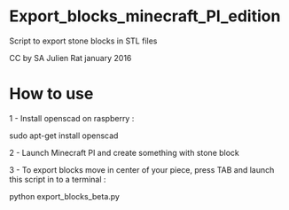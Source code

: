 # Export_blocks_minecraft_PI_edition
Script to export stone blocks in STL files

CC by SA Julien Rat january 2016

# How to use

1 - Install openscad on raspberry : 

sudo apt-get install openscad

2 - Launch Minecraft PI and create something with stone block

3 - To export blocks move in center of your piece, press TAB and launch this script in to a terminal :

python export_blocks_beta.py



